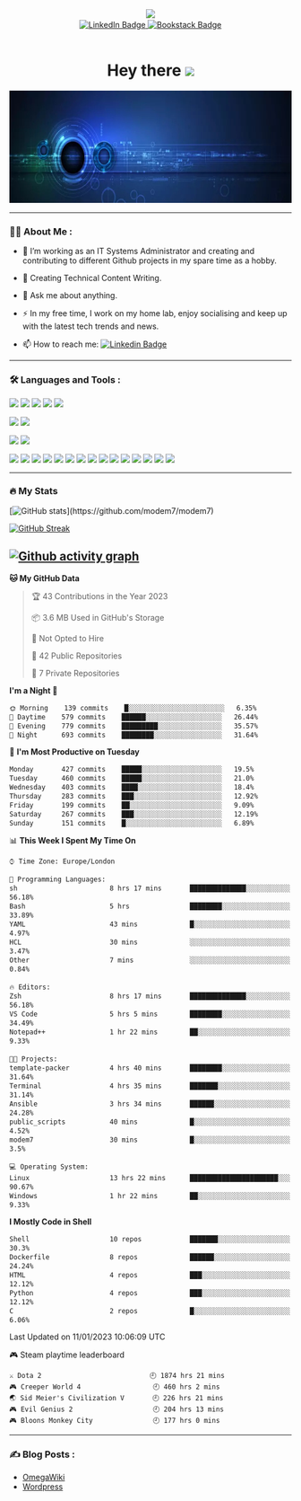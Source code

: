 <div id="header" align="center">
  <img src="https://media.giphy.com/media/f3iwJFOVOwuy7K6FFw/giphy.gif" width="300"/>
<div id="badges">
  <a href="https://www.linkedin.com/in/alexlaneit/">
    <img src="https://img.shields.io/badge/LinkedIn-blue?style=for-the-badge&logo=linkedin&logoColor=white" alt="LinkedIn Badge"/>
  </a>
  <a href="https://modem7.com">
  <img src="https://img.shields.io/badge/Bookstack-blue?style=for-the-badge&logo=BookStack&logoColor=white" alt="Bookstack Badge"/>
  </a>
</div>
  <img src="https://komarev.com/ghpvc/?username=modem7&style=flat-square&color=blue" alt=""/>
<h1>
  Hey there
  <img src="https://media.giphy.com/media/hvRJCLFzcasrR4ia7z/giphy.gif" width="30px"/>
</h1>
</div>

<div align="center">
  <img src="https://github.com/modem7/MiscAssets/blob/master/images/ezgif-6-79e26c05da.jpg" width="800" height="200"/>
</div>

---

### :man_technologist: About Me :
- :telescope: I’m working as an IT Systems Administrator and creating and contributing to different Github projects in my spare time as a hobby.

- :seedling: Creating Technical Content Writing.

- 💬 Ask me about anything.

- :zap: In my free time, I work on my home lab, enjoy socialising and keep up with the latest tech trends and news.

- :mailbox: How to reach me: [![Linkedin Badge](https://img.shields.io/badge/-AlexLaneIT-blue?style=flat&logo=Linkedin&logoColor=white)](https://www.linkedin.com/in/alexlaneit/)

---

### :hammer_and_wrench: Languages and Tools :
![](https://img.shields.io/badge/OS-Centos-informational?style=flat&logo=centos&logoColor=white&color=981e32)
![](https://img.shields.io/badge/OS-Debian-informational?style=flat&logo=debian&logoColor=white&color=981e32)
![](https://img.shields.io/badge/OS-RHEL-informational?style=flat&logo=red-hat&logoColor=white&color=981e32)
![](https://img.shields.io/badge/OS-Ubuntu-informational?style=flat&logo=ubuntu&logoColor=white&color=981e32)
![](https://img.shields.io/badge/OS-Windows-informational?style=flat&logo=windows&logoColor=white&color=981e32)

![](https://img.shields.io/badge/Editor-Notepad++-informational?style=flat&logo=notepadplusplus&logoColor=white&color=981e32)
![](https://img.shields.io/badge/Editor-Visual_Studio_Code-informational?style=flat&logo=visual-studio-code&logoColor=white&color=981e32)


![](https://img.shields.io/badge/Shell-Bash-informational?style=flat&logo=gnu-bash&logoColor=white&color=981e32)
![](https://img.shields.io/badge/Shell-ZSH-informational?style=flat&logo=gnu-bash&logoColor=white&color=981e32)

![](https://img.shields.io/badge/Tools-3CX-informational?style=flat&logoColor=white&color=981e32)
![](https://img.shields.io/badge/Tools-Ansible-informational?style=flat&logo=ansible&logoColor=white&color=981e32)
![](https://img.shields.io/badge/Tools-Arduino-informational?style=flat&logo=arduino&logoColor=white&color=981e32)
![](https://img.shields.io/badge/Tools-Borg-informational?style=flat&logoColor=white&color=981e32)
![](https://img.shields.io/badge/Tools-Docker-informational?style=flat&logo=docker&logoColor=white&color=981e32)
![](https://img.shields.io/badge/Tools-Drone_CI-informational?style=flat&logo=drone&logoColor=white&color=981e32)
![](https://img.shields.io/badge/Tools-Git-informational?style=flat&logo=git&logoColor=white&color=981e32)
![](https://img.shields.io/badge/Tools-Github-informational?style=flat&logo=github&logoColor=white&color=981e32)
![](https://img.shields.io/badge/Tools-Gitlab-informational?style=flat&logo=gitlab&logoColor=white&color=981e32)
![](https://img.shields.io/badge/Tools-Jira-informational?style=flat&logo=jira&logoColor=white&color=981e32)
![](https://img.shields.io/badge/Tools-Kanban-informational?style=flat&logoColor=white&color=981e32)
![](https://img.shields.io/badge/Tools-Nginx-informational?style=flat&logo=nginx&logoColor=white&color=981e32)
![](https://img.shields.io/badge/Tools-Raspberry_Pi-informational?style=flat&logo=raspberry-pi&logoColor=white&color=981e32)
![](https://img.shields.io/badge/Tools-Snyk-informational?style=flat&logo=snyk&logoColor=white&color=981e32)
![](https://img.shields.io/badge/Tools-Traefik-informational?style=flat&logo=traefikmesh&logoColor=white&color=981e32)

---

### :fire: My Stats
[![GitHub stats](https://github-readme-stats.vercel.app/api?username=modem7&show_icons=true&theme=codeSTACKr&count_private=true")](https://github.com/modem7/modem7)

[![GitHub Streak](http://github-readme-streak-stats.herokuapp.com?user=modem7&theme=elegant&hide_border=true&date_format=j%20M%5B%20Y%5D&background=DD272700)](https://git.io/streak-stats)

[![Github activity graph](https://github-readme-activity-graph.cyclic.app/graph?username=modem7&theme=elegant&custom_title=Contribution%20Graph&hide_border=true&bg_color=%20)](https://github.com/modem7/modem7)
---

<!--START_SECTION:waka-->
**🐱 My GitHub Data** 

> 🏆 43 Contributions in the Year 2023
 > 
> 📦 3.6 MB Used in GitHub's Storage 
 > 
> 🚫 Not Opted to Hire
 > 
> 📜 42 Public Repositories 
 > 
> 🔑 7 Private Repositories  
 > 
**I'm a Night 🦉** 

```text
🌞 Morning    139 commits    █░░░░░░░░░░░░░░░░░░░░░░░░   6.35% 
🌆 Daytime    579 commits    ██████░░░░░░░░░░░░░░░░░░░   26.44% 
🌃 Evening    779 commits    █████████░░░░░░░░░░░░░░░░   35.57% 
🌙 Night      693 commits    ████████░░░░░░░░░░░░░░░░░   31.64%

```
📅 **I'm Most Productive on Tuesday** 

```text
Monday       427 commits    █████░░░░░░░░░░░░░░░░░░░░   19.5% 
Tuesday      460 commits    █████░░░░░░░░░░░░░░░░░░░░   21.0% 
Wednesday    403 commits    ████░░░░░░░░░░░░░░░░░░░░░   18.4% 
Thursday     283 commits    ███░░░░░░░░░░░░░░░░░░░░░░   12.92% 
Friday       199 commits    ██░░░░░░░░░░░░░░░░░░░░░░░   9.09% 
Saturday     267 commits    ███░░░░░░░░░░░░░░░░░░░░░░   12.19% 
Sunday       151 commits    █░░░░░░░░░░░░░░░░░░░░░░░░   6.89%

```


📊 **This Week I Spent My Time On** 

```text
⌚︎ Time Zone: Europe/London

💬 Programming Languages: 
sh                       8 hrs 17 mins       ██████████████░░░░░░░░░░░   56.18% 
Bash                     5 hrs               ████████░░░░░░░░░░░░░░░░░   33.89% 
YAML                     43 mins             █░░░░░░░░░░░░░░░░░░░░░░░░   4.97% 
HCL                      30 mins             ░░░░░░░░░░░░░░░░░░░░░░░░░   3.47% 
Other                    7 mins              ░░░░░░░░░░░░░░░░░░░░░░░░░   0.84%

🔥 Editors: 
Zsh                      8 hrs 17 mins       ██████████████░░░░░░░░░░░   56.18% 
VS Code                  5 hrs 5 mins        ████████░░░░░░░░░░░░░░░░░   34.49% 
Notepad++                1 hr 22 mins        ██░░░░░░░░░░░░░░░░░░░░░░░   9.33%

🐱‍💻 Projects: 
template-packer          4 hrs 40 mins       ████████░░░░░░░░░░░░░░░░░   31.64% 
Terminal                 4 hrs 35 mins       ███████░░░░░░░░░░░░░░░░░░   31.14% 
Ansible                  3 hrs 34 mins       ██████░░░░░░░░░░░░░░░░░░░   24.28% 
public_scripts           40 mins             █░░░░░░░░░░░░░░░░░░░░░░░░   4.52% 
modem7                   30 mins             █░░░░░░░░░░░░░░░░░░░░░░░░   3.5%

💻 Operating System: 
Linux                    13 hrs 22 mins      ██████████████████████░░░   90.67% 
Windows                  1 hr 22 mins        ██░░░░░░░░░░░░░░░░░░░░░░░   9.33%

```

**I Mostly Code in Shell** 

```text
Shell                    10 repos            ███████░░░░░░░░░░░░░░░░░░   30.3% 
Dockerfile               8 repos             ██████░░░░░░░░░░░░░░░░░░░   24.24% 
HTML                     4 repos             ███░░░░░░░░░░░░░░░░░░░░░░   12.12% 
Python                   4 repos             ███░░░░░░░░░░░░░░░░░░░░░░   12.12% 
C                        2 repos             █░░░░░░░░░░░░░░░░░░░░░░░░   6.06%

```



 Last Updated on 11/01/2023 10:06:09 UTC
<!--END_SECTION:waka-->

<!-- steam-box start -->
🎮 Steam playtime leaderboard
```text
⚔️ Dota 2                           🕘 1874 hrs 21 mins
🎮 Creeper World 4                  🕘 460 hrs 2 mins
🌏 Sid Meier's Civilization V       🕘 226 hrs 21 mins
🎮 Evil Genius 2                    🕘 204 hrs 13 mins
🎮 Bloons Monkey City               🕘 177 hrs 0 mins
```
<!-- Powered by https://github.com/YouEclipse/steam-box . -->
<!-- steam-box end -->

---

### :writing_hand: Blog Posts :
- [OmegaWiki](https://omegawiki.modem7.com)
- [Wordpress](https://modem7.wordpress.com)
